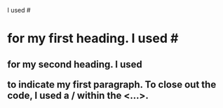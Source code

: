 


I used #<h1> for my first heading. I used #<h2> for my second heading. I used <p> to indicate my first paragraph. To close out the code, I used a / within the <...>.
  
